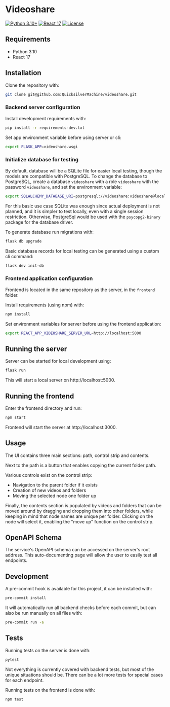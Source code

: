 # Videoshare

[![Python 3.10+](https://img.shields.io/badge/python-3.10+-blue.svg)](https://www.python.org/downloads/)
[![React 17](https://img.shields.io/badge/react-17-blue.svg)](https://reactjs.org/)
[![License](https://img.shields.io/badge/License-MIT-blue.svg)](https://gitlab.com/dejan.knezevic/address-book/-/blob/main/LICENSE)


## Requirements

- Python 3.10
- React 17

## Installation

Clone the repository with:
```bash
git clone git@github.com:QuicksilverMachine/videoshare.git
```

### Backend server configuration

Install development requirements with:
```bash
pip install -r requirements-dev.txt
```

Set app environment variable before using server or cli:
```bash
export FLASK_APP=videoshare.wsgi
```

### Initialize database for testing

By default, database will be a SQLite file for easier local testing, though the models are compatible with PostgreSQL.
To change the database to PostgreSQL, create a database `videoshare` with a role `videoshare` with the password `videoshare`,
and set the environment variable:
```bash
export SQLALCHEMY_DATABASE_URI=postgresql://videoshare:videoshare@localhost:5432/videoshare
```
For this basic use case SQLite was enough since actual deployment is not planned, and it is simpler to test locally,
even with a single session restriction. Otherwise, PostgreSql would be used with the `psycopg2-binary` package for the
database driver.

To generate database run migrations with:
```bash
flask db upgrade
```

Basic database records for local testing can be generated using a custom cli command:
```bash
flask dev init-db
```


### Frontend application configuration

Frontend is located in the same repository as the server, in the `frontend` folder.

Install requirements (using npm) with:
```bash
npm install
```

Set environment variables for server before using the frontend application:
```bash
export REACT_APP_VIDEOSHARE_SERVER_URL=http://localhost:5000
```

## Running the server

Server can be started for local development using:
```bash
flask run
```
This will start a local server on http://localhost:5000.

## Running the frontend

Enter the frontend directory and run:
```bash
npm start
```

Frontend will start the server at http://localhost:3000.


## Usage

The UI contains three main sections: path, control strip and contents.

Next to the path is a button that enables copying the current folder path.

Various controls exist on the control strip:
- Navigation to the parent folder if it exists
- Creation of new videos and folders
- Moving the selected node one folder up

Finally, the contents section is populated by videos and folders that can be moved around by 
dragging and dropping them into other folders, while keeping in mind that node names are unique 
per folder. Clicking on the node will select it, enabling the "move up" function on the control strip.


## OpenAPI Schema

The service's OpenAPI schema can be accessed on the server's root address. 
This auto-documenting page will allow the user to easily test all endpoints.

## Development

A pre-commit hook is available for this project, it can be installed with:
```bash
pre-commit install
```
It will automatically run all backend checks before each commit, but can also be run manually on all files with:
```bash
pre-commit run -a
```

## Tests

Running tests on the server is done with:
```bash
pytest
```
Not everything is currently covered with backend tests, but most of the 
unique situations should be. There can be a lot more tests for special cases for each endpoint.

Running tests on the frontend is done with:
```bash
npm test
```
